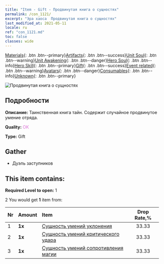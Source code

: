 ```yaml
---
title: "Item - Gift - Продвинутая книга о сущностях"
permalink: /con_1121/
excerpt: "Эра хаоса  Продвинутая книга о сущностях"
last_modified_at: 2021-05-11
locale: ru
ref: "con_1121.md"
toc: false
classes: wide
---
```

 [Materials](/ItemsRU/){: .btn .btn--primary}[Artifacts](/ItemsRU/Artifacts/){: .btn .btn--success}[Unit Soul](/ItemsRU/UnitSoul/){: .btn .btn--warning}[Unit Awakening](/ItemsRU/UnitAwakening/){: .btn .btn--danger}[Hero Soul](/ItemsRU/HeroSoul/){: .btn .btn--info}[Hero Skill](/ItemsRU/HeroSkill/){: .btn .btn--primary}[Gift](/ItemsRU/Gift/){: .btn .btn--success}[Event related](/ItemsRU/Events/){: .btn .btn--warning}[Avatars](/ItemsRU/Avatars/){: .btn .btn--danger}[Consumables](/ItemsRU/Consumables/){: .btn .btn--info}[Unknown](/ItemsRU/Unknown/){: .btn .btn--primary}

 ![Продвинутая книга о сущностях](/images/t/i_7011.png)

## Подробности
 **Описание:** Таинственная книга тайн. Содержит случайное продвинутое умение отряда.

 **Quality:** <span style="color: #DA70D6">OK</span>

 **Type:** Gift

## Gather

*    Дуэль заступников 

## This item contains:

 **Required Level to open:** 1

 2 You would get **1** item  from:

  | Nr | Amount |     Item    | Drop Rate,% |
  |:---|:-------|:------------|:---------:|
  | 1 |  **1x** | [Сущность умений уклонения](/ItemsRU/con_1114/) | 33.33 | 
  | 2 |  **1x** | [Сущность умений критического удара](/ItemsRU/con_1115/) | 33.33 | 
  | 3 |  **1x** | [Сущность умений сопротивления магии](/ItemsRU/con_1118/) | 33.33 | 
